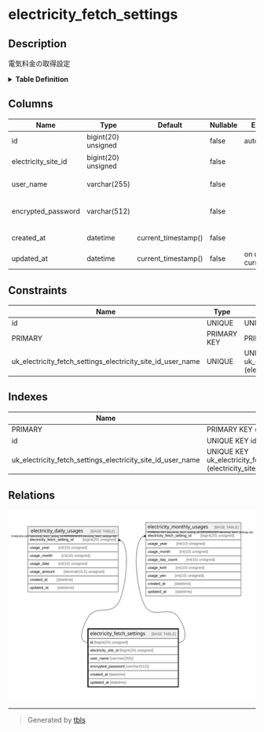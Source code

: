 # electricity_fetch_settings

## Description

電気料金の取得設定

<details>
<summary><strong>Table Definition</strong></summary>

```sql
CREATE TABLE `electricity_fetch_settings` (
  `id` bigint(20) unsigned NOT NULL AUTO_INCREMENT COMMENT 'ID',
  `electricity_site_id` bigint(20) unsigned NOT NULL COMMENT '電気料金サイトID',
  `user_name` varchar(255) NOT NULL COMMENT 'ユーザー名',
  `encrypted_password` varchar(512) NOT NULL COMMENT '暗号化済パスワード',
  `created_at` datetime NOT NULL DEFAULT current_timestamp() COMMENT '作成日時(UTC)',
  `updated_at` datetime NOT NULL DEFAULT current_timestamp() ON UPDATE current_timestamp() COMMENT '更新日時(UTC)',
  PRIMARY KEY (`id`),
  UNIQUE KEY `id` (`id`),
  UNIQUE KEY `uk_electricity_fetch_settings_electricity_site_id_user_name` (`electricity_site_id`,`user_name`)
) ENGINE=InnoDB DEFAULT CHARSET=utf8mb4 COLLATE=utf8mb4_general_ci COMMENT='電気料金の取得設定'
```

</details>

## Columns

| Name | Type | Default | Nullable | Extra Definition | Children | Parents | Comment |
| ---- | ---- | ------- | -------- | ---------------- | -------- | ------- | ------- |
| id | bigint(20) unsigned |  | false | auto_increment | [electricity_daily_usages](electricity_daily_usages.md) [electricity_monthly_usages](electricity_monthly_usages.md) |  | ID |
| electricity_site_id | bigint(20) unsigned |  | false |  |  |  | 電気料金サイトID |
| user_name | varchar(255) |  | false |  |  |  | ユーザー名 |
| encrypted_password | varchar(512) |  | false |  |  |  | 暗号化済パスワード |
| created_at | datetime | current_timestamp() | false |  |  |  | 作成日時(UTC) |
| updated_at | datetime | current_timestamp() | false | on update current_timestamp() |  |  | 更新日時(UTC) |

## Constraints

| Name | Type | Definition |
| ---- | ---- | ---------- |
| id | UNIQUE | UNIQUE KEY id (id) |
| PRIMARY | PRIMARY KEY | PRIMARY KEY (id) |
| uk_electricity_fetch_settings_electricity_site_id_user_name | UNIQUE | UNIQUE KEY uk_electricity_fetch_settings_electricity_site_id_user_name (electricity_site_id, user_name) |

## Indexes

| Name | Definition |
| ---- | ---------- |
| PRIMARY | PRIMARY KEY (id) USING BTREE |
| id | UNIQUE KEY id (id) USING BTREE |
| uk_electricity_fetch_settings_electricity_site_id_user_name | UNIQUE KEY uk_electricity_fetch_settings_electricity_site_id_user_name (electricity_site_id, user_name) USING BTREE |

## Relations

![er](electricity_fetch_settings.svg)

---

> Generated by [tbls](https://github.com/k1LoW/tbls)

